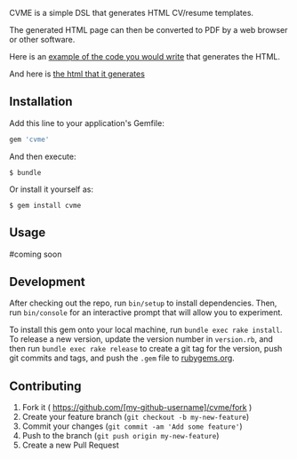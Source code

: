 CVME is a simple DSL that generates HTML CV/resume templates.  

The generated HTML page can then be converted to PDF by a web browser or other software.

Here is an [example of the code you would write](https://github.com/Yorgg/cvme/blob/master/sample.rb) that generates the HTML. 

And here is [the html that it generates](https://htmlpreview.github.io/?https://gist.githubusercontent.com/Yorgg/1f578894933a7d2ded47/raw/c86186f21566c2d90f63e9c490bf8761f5ae2b47/CVTemplate.html) 

## Installation

Add this line to your application's Gemfile:

```ruby
gem 'cvme'
```

And then execute:

    $ bundle

Or install it yourself as:

    $ gem install cvme

## Usage

#coming soon

## Development

After checking out the repo, run `bin/setup` to install dependencies. Then, run `bin/console` for an interactive prompt that will allow you to experiment.

To install this gem onto your local machine, run `bundle exec rake install`. To release a new version, update the version number in `version.rb`, and then run `bundle exec rake release` to create a git tag for the version, push git commits and tags, and push the `.gem` file to [rubygems.org](https://rubygems.org).

## Contributing

1. Fork it ( https://github.com/[my-github-username]/cvme/fork )
2. Create your feature branch (`git checkout -b my-new-feature`)
3. Commit your changes (`git commit -am 'Add some feature'`)
4. Push to the branch (`git push origin my-new-feature`)
5. Create a new Pull Request
